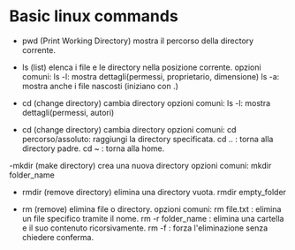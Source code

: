 # Basic linux commands

- pwd (Print Working Directory)
mostra il percorso della directory corrente.

- ls (list)
elenca i file e le directory nella posizione corrente.
opzioni comuni:
ls -l: mostra dettagli(permessi, proprietario, dimensione)
ls -a: mostra anche i file nascosti (iniziano con .)


- cd (change directory)
cambia directory
opzioni comuni:
ls -l: mostra dettagli(permessi, autori)

- cd (change directory)
cambia directory
opzioni comuni:
cd percorso/assoluto: raggiungi la directory specificata.
cd .. : torna alla directory padre.
cd ~ : torna alla home.

-mkdir (make directory)
crea una nuova directory
opzioni comuni:
mkdir folder_name

- rmdir (remove directory)
elimina una directory vuota.
rmdir empty_folder

- rm (remove)
elimina file o directory.
opzioni comuni:
rm file.txt : elimina un file specifico tramite il nome.
rm -r folder_name : elimina una cartella e il suo contenuto ricorsivamente.
rm -f : forza l'eliminazione senza chiedere conferma.

